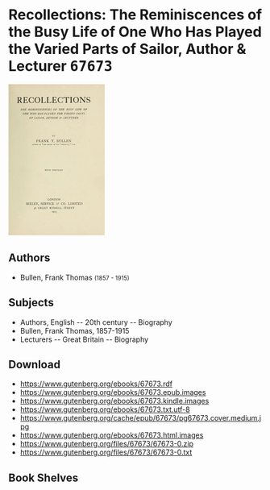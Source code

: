 # Recollections: The Reminiscences of the Busy Life of One Who Has Played the Varied Parts of Sailor, Author & Lecturer <kbd>67673</kbd>

![](./cover.medium.jpg "")

## Authors


 - Bullen, Frank Thomas <small>(1857 - 1915)</small>

## Subjects


 - Authors, English -- 20th century -- Biography
 - Bullen, Frank Thomas, 1857-1915
 - Lecturers -- Great Britain -- Biography

## Download


 - https://www.gutenberg.org/ebooks/67673.rdf
 - https://www.gutenberg.org/ebooks/67673.epub.images
 - https://www.gutenberg.org/ebooks/67673.kindle.images
 - https://www.gutenberg.org/ebooks/67673.txt.utf-8
 - https://www.gutenberg.org/cache/epub/67673/pg67673.cover.medium.jpg
 - https://www.gutenberg.org/ebooks/67673.html.images
 - https://www.gutenberg.org/files/67673/67673-0.zip
 - https://www.gutenberg.org/files/67673/67673-0.txt

## Book Shelves



